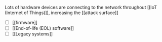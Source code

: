 Lots of hardware devices are connecting to the network throughout [[IoT (Internet of Things)]], increasing the [[attack surface]]
- [ ] [[firmware]]
- [ ] [[End-of-life (EOL) software]]
- [ ] [[Legacy systems]]
